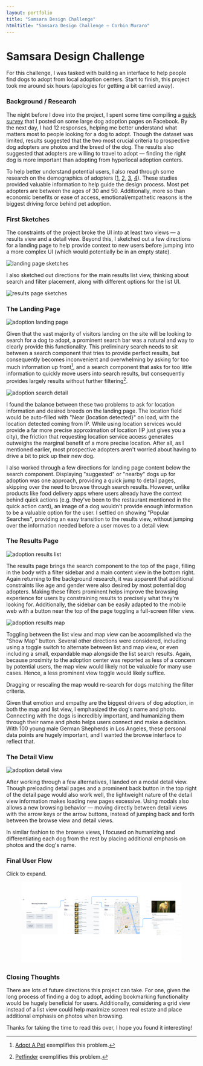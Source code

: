 ```yaml
---
layout: portfolio
title: "Samsara Design Challenge"
htmltitle: "Samsara Design Challenge — Corbin Muraro"
---
```


# Samsara Design Challenge

For this challenge, I was tasked with building an interface to help people find dogs to adopt from local adoption centers. Start to finish, this project took me around six hours (apologies for getting a bit carried away).

### Background / Research

The night before I dove into the project, I spent some time compiling a [quick survey](https://goo.gl/forms/J7RY2duGHWkvuE582) that I posted on some large dog adoption pages on Facebook. By the next day, I had 12 responses, helping me better understand what matters most to people looking for a dog to adopt. Though the dataset was limited, results suggested that the two most crucial criteria to prospective dog adopters are photos and the breed of the dog. The results also suggested that adopters are willing to travel to adopt — finding the right dog is more important than adopting from hyperlocal adoption centers.

To help better understand potential users, I also read through some research on the demographics of adopters ([1](https://www.petsmartcharities.org/blog/attitudes-about-pet-adoption-are-changing), [2](https://hbr.org/2014/04/the-tricky-economics-of-dog-adoption), [3](http://assets.pewresearch.org/wp-content/uploads/sites/3/2010/10/Pets.pdf), [4](http://americanpetproducts.org/Uploads/MemServices/GPE2017_NPOS_Seminar.pdf)). These studies provided valuable information to help guide the design process. Most pet adopters are between the ages of 30 and 50. Additionally, more so than economic benefits or ease of access, emotional/empathetic reasons is the biggest driving force behind pet adoption.

### First Sketches

The constraints of the project broke the UI into at least two views — a results view and a detail view. Beyond this, I sketched out a few directions for a landing page to help provide context to new users before jumping into a more complex UI (which would potentially be in an empty state).

![landing page sketches]({{site.baseurl}}/images/samsara-images/landing-sketch.png)

I also sketched out directions for the main results list view, thinking about search and filter placement, along with different options for the list UI. 

![results page sketches]({{site.baseurl}}/images/samsara-images/results-sketch.png)

### The Landing Page

![adoption landing page]({{site.baseurl}}/images/samsara-images/landing.png)

Given that the vast majority of visitors landing on the site will be looking to search for a dog to adopt, a prominent search bar was a natural and way to clearly provide this functionality. This preliminary search needs to sit between a search component that tries to provide perfect results, but consequently becomes inconvenient and overwhelming by asking for too much information up front[^1], and a search component that asks for too little information to quickly move users into search results, but consequently provides largely  results without further filtering[^2].

![adoption search detail]({{site.baseurl}}/images/samsara-images/search-detail.png)

I found the balance between these two problems to ask for location information and desired breeds on the landing page. The location field would be auto-filled with "Near {location detected}" on load, with the location detected coming from IP. While using location services would provide a far more precise approximation of location (IP just gives you a city), the friction that requesting location service access generates outweighs the marginal benefit of a more precise location. After all, as I mentioned earlier, most prospective adopters aren't worried about having to drive a bit to pick up their new dog.

I also worked through a few directions for landing page content below the search component. Displaying "suggested" or "nearby" dogs up for adoption was one approach, providing a quick jump to detail pages, skipping over the need to browse through search results. However, unlike products like food delivery apps where users already have the context behind quick actions (e.g. they've been to the restaurant mentioned in the quick action card), an image of a dog wouldn't provide enough information to be a valuable option for the user. I settled on showing "Popular Searches", providing an easy transition to the results view, without jumping over the information needed before a user moves to a detail view.

### The Results Page

![adoption results list]({{site.baseurl}}/images/samsara-images/results-list.png)

The results page brings the search component to the top of the page, filling in the body with a filter sidebar and a main content view in the bottom right. Again returning to the background research, it was apparent that additional constraints like age and gender were also desired by most potential dog adopters. Making these filters prominent helps improve the browsing experience for users by constraining results to precisely what they're looking for. Additionally, the sidebar can be easily adapted to the mobile web with a button near the top of the page toggling a full-screen filter view. 

![adoption results map]({{site.baseurl}}/images/samsara-images/results-map.png)

Toggling between the list view and map view can be accomplished via the "Show Map" button. Several other directions were considered, including using a toggle switch to alternate between list and map view, or even including a small, expandable map alongside the list search results. Again, because proximity to the adoption center was reported as less of a concern by potential users, the map view would likely not be valuable for many use cases. Hence, a less prominent view toggle would likely suffice.

Dragging or rescaling the map would re-search for dogs matching the filter criteria.

Given that emotion and empathy are the biggest drivers of dog adoption, in both the map and list view, I emphasized the dog's name and photo. Connecting with the dogs is incredibly important, and humanizing them through their name and photo helps users connect and make a decision. With 100 young male German Shepherds in Los Angeles, these personal data points are hugely important, and I wanted the browse interface to reflect that.

### The Detail View

![adoption detail view]({{site.baseurl}}/images/samsara-images/detail.png)

After working through a few alternatives, I landed on a modal detail view. Though preloading detail pages and a prominent back button in the top right of the detail page would also work well, the lightweight nature of the detail view information makes  loading new pages excessive. Using modals also allows a new browsing behavior — moving directly between detail views with the arrow keys or the arrow buttons, instead of jumping back and forth between the browse view and detail views.

In similar fashion to the browse views, I focused on humanizing and differentiating each dog from the rest by placing additional emphasis on photos and the dog's name.

### Final User Flow

Click to expand.

<figure>
<img src="/images/samsara-images/flow.png" alt="user flow" class="magnify" style="margin-bottom: 3px;">
</figure>


### Closing Thoughts

There are lots of future directions this project can take. For one, given the long process of finding a dog to adopt, adding bookmarking functionality would be hugely beneficial for users. Additionally, considering a grid view instead of a list view could help maximize screen real estate and place additional emphasis on photos when browsing.

Thanks for taking the time to read this over, I hope you found it interesting!

[^1]: [Adopt A Pet](https://www.adoptapet.com) exemplifies this problem.
[^2]: [Petfinder](http://petfinder.com) exemplifies this problem.